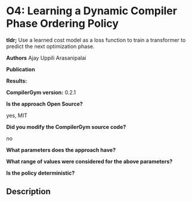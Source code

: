 <!-- To submit a leaderboard entry please fill in this document follow the
instructions in the CONTRIBUTING.md document to file a pull request. -->
# O4: Learning a Dynamic Compiler Phase Ordering Policy

**tldr;**
Use a learned cost model as a loss function to train a transformer to predict the next optimization phase.

**Authors**
Ajay Uppili Arasanipalai

**Publication**
<!-- A link to a publication, if applicable. -->

**Results:**
<!-- Add one or more links to CSV files containing the raw results. -->

**CompilerGym version:**
0.2.1

**Is the approach Open Source?**
<!-- Whether you have released the source code of your approach, yes/no. If
yes, please state the license. -->
yes, MIT

**Did you modify the CompilerGym source code?**
<!-- Whether you made any substantive changes to the CompilerGym source code,
e.g. to optimize the implementation or change the environment dynamics. yes/no.
If yes, please briefly summarize the modifications. -->
no

**What parameters does the approach have?**
<!-- A description of any tuning parameters. -->

**What range of values were considered for the above parameters?**
<!-- Briefly describe the ranges of values that were considered for each
parameter, and the metrics and dataset used to select from the values. -->

**Is the policy deterministic?**
<!-- Whether the (state, action) policy is deterministic, yes/no. -->

## Description

<!-- A brief summary of the approach. Please try to be sufficiently descriptive
such that someone could replicate your approach. Insert links to external sites,
publications, images, or other pages where relevant. -->
